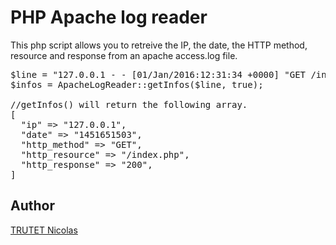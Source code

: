 # PHP Apache log reader

This php script allows you to retreive the IP, the date, the HTTP method, resource and response from an apache access.log file. <br/>

<pre>
$line = "127.0.0.1 - - [01/Jan/2016:12:31:34 +0000] "GET /index.php HTTP/1.1" 200 19045"
$infos = ApacheLogReader::getInfos($line, true);

//getInfos() will return the following array.
[
  "ip" => "127.0.0.1",
  "date" => "1451651503",
  "http_method" => "GET",
  "http_resource" => "/index.php",
  "http_response" => "200",
]
</pre>

## Author

<a href="http://www.nicolastrutet.com/">TRUTET Nicolas</a>
